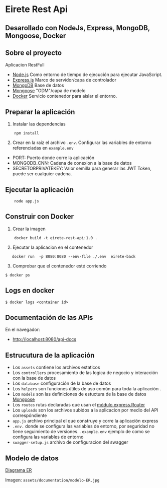 # Eirete Rest Api

## Desarollado con NodeJs, Express, MongoDB, Mongoose, Docker

## Sobre el proyecto

Aplicacion RestFull

- [Node.js](https://nodejs.org/en/) Como entorno de tiempo de ejecución para ejecutar JavaScript.
- [Express.js](https://expressjs.com/) Marco de servidor/capa de controlador
- [MongoDB](https://www.mongodb.com/) Base de datos
- [Mongoose](https://mongoosejs.com/) "ODM"/capa de modelo
- [Docker](https://www.docker.com/) Servicio contenedor para aislar el entorno.

## Preparar la aplicación

1. Instalar las dependencias

```
    npm install
```

2. Crear en la raíz el archivo `.env`. Configurar las variables de entorno referenciadas en `example.env`

- PORT: Puerto donde corre la aplicación
- MONGODB_CNN: Cadena de conexion a la base de datos
- SECRETORPRIVATEKEY: Valor semilla para generar las JWT Token, puede ser cualquier cadena.

## Ejecutar la aplicación

```
    node app.js
```

## Construir con Docker

1. Crear la imagen

```
    docker build -t eirete-rest-api:1.0 .
```

2. Ejecutar la aplicacion en el contenedor

```
   docker run  -p 8080:8080 --env-file ./.env  eirete-back
```

3. Comprobar que el contenedor esté corriendo

```
$ docker ps
```

## Logs en docker

```
$ docker logs <container id>
```

## Documentación de las APIs

En el navegador:

- [http://localhost:8080/api-docs](http://localhost:8080/api-docs)

## Estrucutura de la aplicación

- Los `assets` contiene los archivos estaticos
- Los `controllers` procesamiento de las logica de negocio y interacción con la base de datos
- Los `database` configuración de la base de datos
- Los `helpers` son funciones útiles de uso común para toda la aplicación .
- Los `models` son las definiciones de estuctura de la base de datos [Mongoose](https://mongoosejs.com/docs/guide.html)
- Los `routes` rutas declaradas que usan el [módulo express.Router](https://expressjs.com/en/guide/routing.html)
- Los `uploads` son los archivos subidos a la aplicacion por medio del API correspóndiente
- `app.js` archivo principal el que construye y corre la aplicación express
- `.env.` donde se configura las variables de entorno, por seguridad no tiene seguimiento de versiones.
  `.example.env` ejemplo de como se configura las variables de entorno
- `swagger-setup.js` archivo de configuracion del swagger

## Modelo de datos

[Diagrama ER](https://drive.google.com/file/d/1c6BLj0EeQhw-TbW2L9hf6ZOaz2mxmZNp/view?usp=sharing)

Imagen: `assets/documentation/modelo-ER.jpg`
